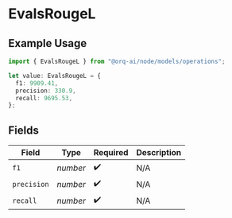 # EvalsRougeL

## Example Usage

```typescript
import { EvalsRougeL } from "@orq-ai/node/models/operations";

let value: EvalsRougeL = {
  f1: 9909.41,
  precision: 330.9,
  recall: 9695.53,
};
```

## Fields

| Field              | Type               | Required           | Description        |
| ------------------ | ------------------ | ------------------ | ------------------ |
| `f1`               | *number*           | :heavy_check_mark: | N/A                |
| `precision`        | *number*           | :heavy_check_mark: | N/A                |
| `recall`           | *number*           | :heavy_check_mark: | N/A                |